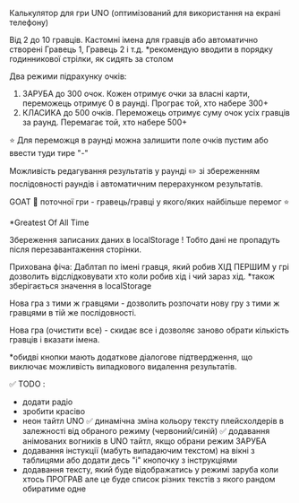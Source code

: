 Калькулятор для гри UNO (оптимізований для використання на екрані телефону)

Від 2 до 10 гравців.
Кастомні імена для гравців або автоматично створені Гравець 1,	Гравець 2 і т.д.
*рекомендую вводити в порядку годинникової стрілки, як сидять за столом

Два режими підрахунку очків: 
1. ЗАРУБА до 300 очок. Кожен отримує очки за власні карти, переможець отримує 0 в раунді. Програє той, хто набере 300+
2. КЛАСИКА до 500 очків. Переможець отримує суму очок усіх гравців за раунд. Перемагає той, хто набере 500+

⭐ Для переможця в раунді можна залишити поле очків пустим або ввести туди тире "-"

Можливість редагування результатів у раунді ✏️ зі збереженням послідовності раундів і автоматичним перерахунком результатів.

GOAT 🐐 поточної гри - гравець/гравці у якого/яких найбільше перемог ⭐

*Greatest Of All Time

Збереження записаних даних в localStorage ! Тобто дані не пропадуть після перезавантаження сторінки.

Прихована фіча: Даблтап по імені гравця, який робив ХІД ПЕРШИМ у грі дозволить відслідковувати хто коли робив хід і чий зараз хід.
*також зберігається значення в localStorage

Нова гра з тими ж гравцями - дозволить розпочати нову гру з тими ж гравцями в тій же послідовності.

Нова гра (очистити все) - скидає все і дозволяє заново обрати кількість гравців і вказати імена.

*обидві кнопки мають додаткове діалогове підтвердження, що виключає можливість випадкового видалення результатів.


✅ TODO :
- додати радіо
- зробити красіво
- неон тайтл UNO
✅ динамічна зміна кольору тексту плейсхолдерів в залежності від обраного режиму (червоний/синій)
✅ додавання анімованих вогників в UNO тайтл, якщо обрани режим ЗАРУБА
- додавання інстукції (мабуть випадаючим текстом) на вікні з таблицями або додати десь "і" кнопочку з інструкціями
- додавання тексту, який буде відображатись у режимі заруба коли хтось ПРОГРАВ але це буде список різних текстів з якого рандом обиратиме одне
